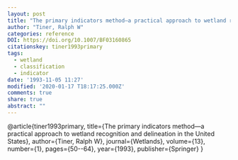 ```yaml
---
layout: post
title: "The primary indicators method—a practical approach to wetland recognition and delineation in the United States"
author: "Tiner, Ralph W"
categories: reference
DOI: https://doi.org/10.1007/BF03160865
citationskey: tiner1993primary
tags:
  - wetland
  - classification
  - indicator
date: '1993-11-05 11:27'
modified: '2020-01-17 T18:17:25.000Z'
comments: true
share: true
abstract: ""
---
```

@article{tiner1993primary,
  title={The primary indicators method—a practical approach to wetland recognition and delineation in the United States},
  author={Tiner, Ralph W},
  journal={Wetlands},
  volume={13},
  number={1},
  pages={50--64},
  year={1993},
  publisher={Springer}
}
